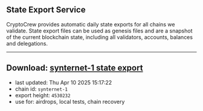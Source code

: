 ## State Export Service
CryptoCrew provides automatic daily state exports for all chains we validate. State export files can be used as genesis files and are a snapshot of the current blockchain state, including all validators, accounts, balances and delegations.

---
**Download: [synternet-1 state export](https://dl-eu2.ccvalidators.com/SERVICE/synternet/synternet-1_export_4530232.json)**
---

- last updated: Thu Apr 10 2025 15:17:22
- chain id: `synternet-1`
- export height: `4530232`
- use for: airdrops, local tests, chain recovery
